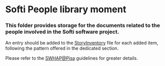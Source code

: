 # Softi People library moment

### This folder provides storage for the documents related to the people involved in the Softi software project. 

An entry should be added to the [StoryInventory](..\StoryInventory.md) file for each added item, following the pattern offered in the dedicated section.

Please refer to the [SWHAP@Pisa](https://github.com/SoftwareHeritage/swhapguide/blob/master/SWHAP%40Pisa.pdf#CreateaSWH-story) guidelines for greater details.